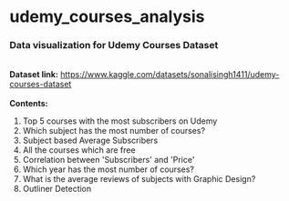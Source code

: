 # udemy_courses_analysis
<h3>Data visualization for Udemy Courses Dataset</h3> <br>
<strong>Dataset link:</strong> <a href="https://www.kaggle.com/datasets/sonalisingh1411/udemy-courses-dataset">https://www.kaggle.com/datasets/sonalisingh1411/udemy-courses-dataset</a> <br> <br>
<strong>Contents:</strong> <br>
<ol>
  <li>Top 5 courses with the most subscribers on Udemy</li>
  <li>Which subject has the most number of courses? </li>
  <li>Subject based Average Subscribers </li>
  <li>All the courses which are free </li>
  <li>Correlation between 'Subscribers' and 'Price'</li>
  <li>Which year has the most number of courses?</li>
  <li>What is the average reviews of subjects with Graphic Design?</li>
  <li>Outliner Detection</li>
  </ol>
